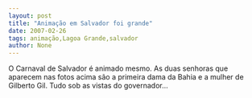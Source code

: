 ```yaml
---
layout: post
title: "Animação em Salvador foi grande"
date: 2007-02-26
tags: animação,Lagoa Grande,salvador
author: None
---
```

O Carnaval de Salvador é animado mesmo.
As duas senhoras que aparecem nas fotos acima são a primeira dama da Bahia e a mulher de Gilberto Gil. 
Tudo sob as vistas do governador... 